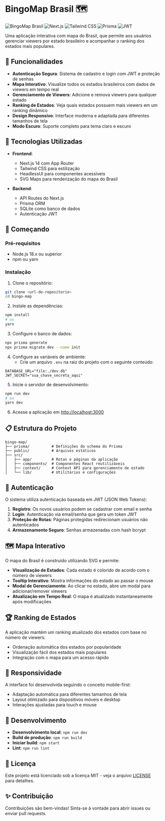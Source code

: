 # BingoMap Brasil 🗺️

![BingoMap Brasil](https://img.shields.io/badge/BingoMap-Brasil-green)
![Next.js](https://img.shields.io/badge/Next.js-14-blue)
![Tailwind CSS](https://img.shields.io/badge/Tailwind-CSS-38B2AC)
![Prisma](https://img.shields.io/badge/Prisma-ORM-2D3748)
![JWT](https://img.shields.io/badge/JWT-Auth-000000)

Uma aplicação interativa com mapa do Brasil, que permite aos usuários gerenciar viewers por estado brasileiro e acompanhar o ranking dos estados mais populares.

## 🌟 Funcionalidades

- **Autenticação Segura**: Sistema de cadastro e login com JWT e proteção de senhas
- **Mapa Interativo**: Visualize todos os estados brasileiros com dados de viewers em tempo real
- **Gerenciamento de Viewers**: Adicione e remova viewers para qualquer estado
- **Ranking de Estados**: Veja quais estados possuem mais viewers em um ranking dinâmico
- **Design Responsivo**: Interface moderna e adaptada para diferentes tamanhos de tela
- **Modo Escuro**: Suporte completo para tema claro e escuro

## 🔧 Tecnologias Utilizadas

- **Frontend**:
  - Next.js 14 com App Router
  - Tailwind CSS para estilização
  - HeadlessUI para componentes acessíveis
  - SVG Maps para renderização do mapa do Brasil

- **Backend**:
  - API Routes do Next.js
  - Prisma ORM
  - SQLite como banco de dados
  - Autenticação JWT

## 🚀 Começando

### Pré-requisitos

- Node.js 18.x ou superior
- npm ou yarn

### Instalação

1. Clone o repositório:
```bash
git clone <url-do-repositorio>
cd bingo-map
```

2. Instale as dependências:
```bash
npm install
# ou
yarn
```

3. Configure o banco de dados:
```bash
npx prisma generate
npx prisma migrate dev --name init
```

4. Configure as variáveis de ambiente:
   - Crie um arquivo `.env` na raiz do projeto com o seguinte conteúdo:
```
DATABASE_URL="file:./dev.db"
JWT_SECRET="sua_chave_secreta_aqui"
```

5. Inicie o servidor de desenvolvimento:
```bash
npm run dev
# ou
yarn dev
```

6. Acesse a aplicação em [http://localhost:3000](http://localhost:3000)

## 📋 Estrutura do Projeto

```
bingo-map/
├── prisma/          # Definições do schema do Prisma
├── public/          # Arquivos estáticos
├── src/
│   ├── app/         # Rotas e páginas da aplicação
│   ├── components/  # Componentes React reutilizáveis
│   ├── context/     # Context API para gerenciamento de estado
│   └── lib/         # Utilitários e configurações
```

## 🔐 Autenticação

O sistema utiliza autenticação baseada em JWT (JSON Web Tokens):

1. **Registro**: Os novos usuários podem se cadastrar com email e senha
2. **Login**: Autenticação via email/senha que gera um token JWT
3. **Proteção de Rotas**: Páginas protegidas redirecionam usuários não autenticados
4. **Armazenamento Seguro**: Senhas armazenadas com hash bcrypt

## 🗺️ Mapa Interativo

O mapa do Brasil é construído utilizando SVG e permite:

- **Visualização de Estados**: Cada estado é colorido de acordo com o número de viewers
- **Tooltip Interativo**: Mostra informações do estado ao passar o mouse
- **Modal de Gerenciamento**: Ao clicar no estado, abre um modal para adicionar/remover viewers
- **Atualização em Tempo Real**: O mapa é atualizado instantaneamente após modificações

## 🏆 Ranking de Estados

A aplicação mantém um ranking atualizado dos estados com base no número de viewers:

- Ordenação automática dos estados por popularidade
- Visualização fácil dos estados mais populares
- Integração com o mapa para um acesso rápido

## 📱 Responsividade

A interface foi desenvolvida seguindo o conceito mobile-first:

- Adaptação automática para diferentes tamanhos de tela
- Layout otimizado para dispositivos móveis e desktop
- Interações ajustadas para touch e mouse

## 🧪 Desenvolvimento

- **Desenvolvimento local**: `npm run dev`
- **Build de produção**: `npm run build`
- **Iniciar build**: `npm start`
- **Lint**: `npm run lint`

## 📜 Licença

Este projeto está licenciado sob a licença MIT - veja o arquivo [LICENSE](LICENSE) para detalhes.

## ✨ Contribuição

Contribuições são bem-vindas! Sinta-se à vontade para abrir issues ou enviar pull requests.
